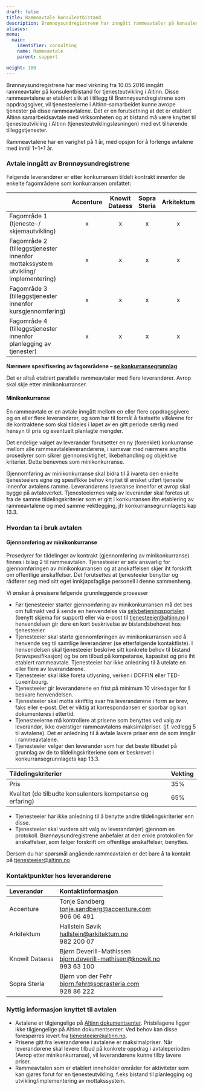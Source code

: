 ```yaml
---
draft: false
title: Rammeavtale konsulentbistand
description: Brønnøysundregistrene har inngått rammeavtaler på konsulentbistand for tjenesteutvikling i Altinn, som tjenesteeierne kan benytte seg av.
aliases:
menu:
  main:
    identifier: consulting
    name: Rammeavtale
    parent: support

weight: 100
---
```


Brønnøysundregistrene har med virkning fra 10.05.2016 inngått rammeavtaler på konsulentbistand for tjenesteutvikling i Altinn.
Disse rammeavtalene er etablert slik at i tillegg til Brønnøysundregistrene som oppdragsgiver, vil tjenesteeierne
i Altinn-samarbeidet kunne avrope tjenester på disse rammeavtalene.
Det er en forutsetning at det er etablert Altinn samarbeidsavtale med virksomheten og at bistand må være knyttet til
tjenesteutvikling i Altinn (tjenesteutviklingsløsningen) med evt tilhørende tilleggstjenester.

Rammeavtalene har en varighet på 1 år, med opsjon for å forlenge avtalene med inntil 1+1+1 år.


### Avtale inngått av Brønnøysundregistrene

Følgende leverandører er etter konkurransen tildelt kontrakt innenfor de enkelte fagområdene som konkurransen omfattet:


|                                                                                  | Accenture | Knowit Dataess | Sopra Steria | Arkitektum|
| ---------------------------------------------------------------------------------|:---------:|:--------------:|:------------:|:---------:|
| Fagområde 1 (tjeneste-/ skjemautvikling)                                         |     x     |        x       |       x      |      x    |
| Fagområde 2 (tilleggstjenester innenfor mottakssystem utvikling/ implementering) |     x     |        x       |       x      |      x    |
| Fagområde 3 (tilleggstjenester innenfor kursgjennomføring)                       |     x     |        x       |       x      |      x    |
| Fagområde 4 (tilleggstjenester innenfor planlegging av tjenester)                |     x     |        x       |       x      |      x    |

**Nærmere spesifisering av fagområdene – [se konkurransegrunnlag](https://altinn.brreg.no/sites/program/altinn%20II/12%20Rammeavtale%20Tjenesteutvikling/Forms/AllItems.aspx)**
 
Det er altså etablert parallelle rammeavtaler med flere leverandører. Avrop skal skje etter minikonkurranser.

#### Minikonkurranse
En rammeavtale er en avtale inngått mellom en eller flere oppdragsgivere og en eller flere leverandører,
og som har til formål å fastsette vilkårene for de kontraktene som skal tildeles i løpet av en gitt periode særlig med hensyn til pris og eventuelt planlagte mengder.

Det endelige valget av leverandør forutsetter en ny (forenklet) konkurranse mellom alle rammeavtaleleverandørene,
i samsvar med nærmere angitte prosedyrer som sikrer gjennomsiktighet, likebehandling og objektive kriterier. Dette benevnes som minikonkurranse.

Gjennomføring av minikonkurranse skal bidra til å ivareta den enkelte tjenesteeiers egne og spesifikke behov knyttet til ønsket utført tjeneste innenfor avtalens ramme.
Leverandørens leveranse innenfor et avrop skal bygge på avtaleverket. Tjenesteeiernes valg av leverandør skal foretas ut fra
de samme tildelingskriterier som er gitt i konkurransen ifm etablering av rammeavtalene og med samme vektlegging, jfr konkurransegrunnlagets kap 13.3.


### Hvordan ta i bruk avtalen

#### Gjennomføring av minikonkurranse
Prosedyrer for tildelinger av kontrakt (gjennomføring av minikonkurranse) finnes i bilag 2 til rammeavtalen.
Tjenesteeier er selv ansvarlig for gjennomføringen av minikonkurransen og at anskaffelsen skjer iht forskrift om offentlige anskaffelser.
Det forutsettes at tjenesteeier benytter og rådfører seg med sitt eget innkjøpsfaglige personell i denne sammenheng.

Vi ønsker å presisere følgende grunnleggende prosesser

 - Før tjenesteeier starter gjennomføring av minikonkurransen må det bes om fullmakt ved å sende en henvendelse via [selvbetjeningsportalen](https://selvbetjening.brreg.no/) (benytt skjema for support) eller via e-post til [tjenesteeier@altinn.no](mailto:tjenesteeier@altinn.no) I henvendelsen gir dere en kort beskrivelse av bistandsbehovet hos tjenesteeier. 
 - Tjenesteeier skal starte gjennomføringen av minikonkurransen ved å henvende seg til samtlige leverandører (se etterfølgende kontaktliste). I henvendelsen skal tjenesteeier beskrive sitt konkrete behov til bistand (kravspesifikasjon) og be om tilbud på kompetanse, kapasitet og pris iht etablert rammeavtale. Tjenesteeier har ikke anledning til å utelate en eller flere av leverandørene. 
 - Tjenesteeier skal ikke foreta utlysning, verken i DOFFIN eller TED-Luxembourg. 
 - Tjenesteeier gir leverandørene en frist på minimum 10 virkedager for å besvare henvendelsen.
 - Tjenesteeier skal motta skriftlig svar fra leverandørene i form av brev, faks eller e-post. Det er viktig at korrespondansen er sporbar og kan dokumenteres i ettertid. 
 - Tjenesteeierne må kontrollere at prisene som benyttes ved valg av leverandør, ikke overstiger rammeavtalens maksimalpriser. (jf. vedlegg 5 til avtalene). Det er anledning til å avtale lavere priser enn de som inngår i rammeavtalene. 
 - Tjenesteeier velger den leverandør som har det beste tilbudet på grunnlag av de to tildelingskriteriene som er beskrevet i konkurransegrunnlagets kap 13.3.

| Tildelingskriterier                                        | Vekting |
|:---------------------------------------------------------- |:------- |
| Pris                                                       | 35%     |
| Kvalitet (de tilbudte konsulenters kompetanse og erfaring) | 65%     |
  
 - Tjenesteeier har ikke anledning til å benytte andre tildelingskriterier enn disse.
 - Tjenesteeier skal vurdere sitt valg av leverandør(er) gjennom en protokoll. Brønnøysundregistrene anbefaler at den enkle protokollen for anskaffelser, som følger forskrift om offentlige anskaffelser, benyttes.

Dersom du har spørsmål angående rammeavtalen er det bare å ta kontakt på [tjenesteeier@altinn.no](mailto:tjenesteeier@altinn.no)


### Kontaktpunkter hos leverandørene 

| Leverandør            | Kontaktinformasjon                                                          |
|:--------------------- |:----------------------------------------------------------------------------|
| Accenture             | Tonje Sandberg<br>tonje.sandberg@accenture.com<br>906 06 491                |
| Arkitektum            | Hallstein Søvik<br>hallstein@arkitektum.no<br>982 200 07                    |
| Knowit Dataess        | Bjørn Deverill-Mathissen<br>bjorn.deverill-mathisen@knowit.no<br>993 63 100 |
| Sopra Steria          | Bjørn von der Fehr<br>bjorn.fehr@soprasteria.com<br>928 86 222              |


### Nyttig informasjon knyttet til avtalen
 - Avtalene er tilgjengelige på [Altinn dokumentsenter](https://altinn.brreg.no/sites/program/altinn%20II/12%20Rammeavtale%20Tjenesteutvikling/Forms/AllItems.aspx). Prisbilagene ligger ikke tilgjengelige på Altinn dokumentsenter. Ved behov kan disse forespørres levert fra [tjenesteeier@altinn.no](mailto:tjenesteeier@altinn.no).
 - Prisene gitt fra leverandørene i avtalene er maksimalpriser. Når leverandørene skal levere tilbud på konkrete oppdrag i avtaleperioden (Avrop etter minikonkurranse), vil leverandørene kunne tilby lavere priser.
 - Rammeavtalen som er etablert inneholder områder for aktiviteter som kan gjøres forut for en tjenesteutvikling, f.eks bistand til planlegging og utvikling/implementering av mottakssystem.

